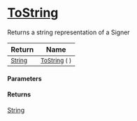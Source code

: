 # [ToString](./Signer--ToString.md)

Returns a string representation of a Signer

| Return | Name | 
| --- | --- | 
| <sub>[String](https://docs.microsoft.com/en-us/dotnet/api/System.String)</sub> | <sub>[ToString](./Signer--ToString.md) (  )</sub> | 


#### Parameters

#### Returns
[String](https://docs.microsoft.com/en-us/dotnet/api/System.String)<br>
